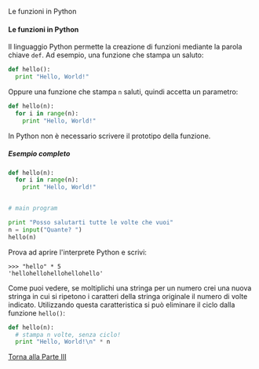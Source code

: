 Le funzioni in Python


#### Le funzioni in Python

Il linguaggio Python permette la creazione di funzioni mediante la parola
chiave `def`. Ad esempio, una funzione che stampa un saluto:

```py
def hello():
  print "Hello, World!"
```

Oppure una funzione che stampa `n` saluti, quindi accetta un parametro:

```py
def hello(n):
  for i in range(n):
    print "Hello, World!"
```

In Python non è necessario scrivere il prototipo della funzione.

##### Esempio completo

```py
def hello(n):
  for i in range(n):
    print "Hello, World!"


# main program

print "Posso salutarti tutte le volte che vuoi"
n = input("Quante? ")
hello(n)
```

Prova ad aprire l'interprete Python e scrivi:

```
>>> "hello" * 5
'hellohellohellohellohello'
```

Come puoi vedere, se moltiplichi una stringa per un numero crei una nuova
stringa in cui si ripetono i caratteri della stringa originale il numero
di volte indicato. Utilizzando questa caratteristica si può eliminare il
ciclo dalla funzione `hello()`:

```py
def hello(n):
  # stampa n volte, senza ciclo!
  print "Hello, World!\n" * n
```

<a href="/activities/3">Torna alla Parte III</a>
